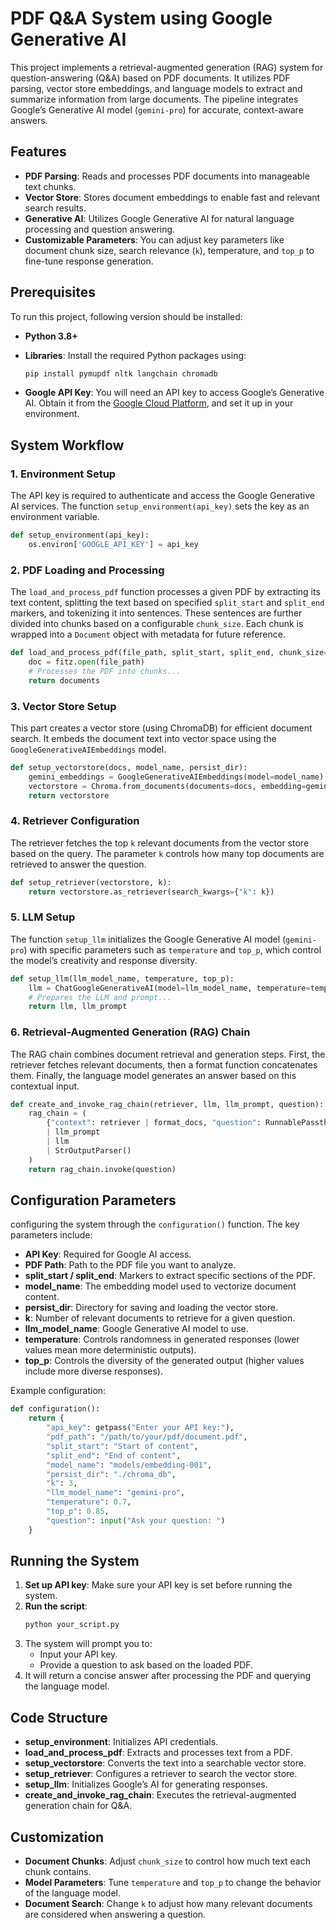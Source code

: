 # PDF Q&A System using Google Generative AI

This project implements a retrieval-augmented generation (RAG) system for question-answering (Q&A) based on PDF documents. It utilizes PDF parsing, vector store embeddings, and language models to extract and summarize information from large documents. The pipeline integrates Google’s Generative AI model (`gemini-pro`) for accurate, context-aware answers.

## Features

- **PDF Parsing**: Reads and processes PDF documents into manageable text chunks.
- **Vector Store**: Stores document embeddings to enable fast and relevant search results.
- **Generative AI**: Utilizes Google Generative AI for natural language processing and question answering.
- **Customizable Parameters**: You can adjust key parameters like document chunk size, search relevance (`k`), temperature, and `top_p` to fine-tune response generation.

## Prerequisites

To run this project,   following version should be installed:

- **Python 3.8+**
- **Libraries**: Install the required Python packages using:
  ```bash
  pip install pymupdf nltk langchain chromadb
  ```

- **Google API Key**: You will need an API key to access Google’s Generative AI. Obtain it from the [Google Cloud Platform](https://console.cloud.google.com/), and set it up in your environment.

## System Workflow

### 1. **Environment Setup**
   The API key is required to authenticate and access the Google Generative AI services. The function `setup_environment(api_key)` sets the key as an environment variable.
   
   ```python
   def setup_environment(api_key):
       os.environ['GOOGLE_API_KEY'] = api_key
   ```

### 2. **PDF Loading and Processing**
   The `load_and_process_pdf` function processes a given PDF by extracting its text content, splitting the text based on specified `split_start` and `split_end` markers, and tokenizing it into sentences. These sentences are further divided into chunks based on a configurable `chunk_size`. Each chunk is wrapped into a `Document` object with metadata for future reference.
   
   ```python
   def load_and_process_pdf(file_path, split_start, split_end, chunk_size=500):
       doc = fitz.open(file_path)
       # Processes the PDF into chunks...
       return documents
   ```

### 3. **Vector Store Setup**
   This part creates a vector store (using ChromaDB) for efficient document search. It embeds the document text into vector space using the `GoogleGenerativeAIEmbeddings` model.

   ```python
   def setup_vectorstore(docs, model_name, persist_dir):
       gemini_embeddings = GoogleGenerativeAIEmbeddings(model=model_name)
       vectorstore = Chroma.from_documents(documents=docs, embedding=gemini_embeddings, persist_directory=persist_dir)
       return vectorstore
   ```

### 4. **Retriever Configuration**
   The retriever fetches the top `k` relevant documents from the vector store based on the query. The parameter `k` controls how many top documents are retrieved to answer the question.

   ```python
   def setup_retriever(vectorstore, k):
       return vectorstore.as_retriever(search_kwargs={"k": k})
   ```

### 5. **LLM Setup**
   The function `setup_llm` initializes the Google Generative AI model (`gemini-pro`) with specific parameters such as `temperature` and `top_p`, which control the model’s creativity and response diversity.

   ```python
   def setup_llm(llm_model_name, temperature, top_p):
       llm = ChatGoogleGenerativeAI(model=llm_model_name, temperature=temperature, top_p=top_p)
       # Prepares the LLM and prompt...
       return llm, llm_prompt
   ```

### 6. **Retrieval-Augmented Generation (RAG) Chain**
   The RAG chain combines document retrieval and generation steps. First, the retriever fetches relevant documents, then a format function concatenates them. Finally, the language model generates an answer based on this contextual input.

   ```python
   def create_and_invoke_rag_chain(retriever, llm, llm_prompt, question):
       rag_chain = (
           {"context": retriever | format_docs, "question": RunnablePassthrough()}
           | llm_prompt
           | llm
           | StrOutputParser()
       )
       return rag_chain.invoke(question)
   ```

## Configuration Parameters

 configuring the system through the `configuration()` function. The key parameters include:

- **API Key**: Required for Google AI access.
- **PDF Path**: Path to the PDF file you want to analyze.
- **split_start / split_end**: Markers to extract specific sections of the PDF.
- **model_name**: The embedding model used to vectorize document content.
- **persist_dir**: Directory for saving and loading the vector store.
- **k**: Number of relevant documents to retrieve for a given question.
- **llm_model_name**: Google Generative AI model to use.
- **temperature**: Controls randomness in generated responses (lower values mean more deterministic outputs).
- **top_p**: Controls the diversity of the generated output (higher values include more diverse responses).
  
Example configuration:
```python
def configuration():
    return {
        "api_key": getpass("Enter your API key:"),
        "pdf_path": "/path/to/your/pdf/document.pdf",
        "split_start": "Start of content",
        "split_end": "End of content",
        "model_name": "models/embedding-001",
        "persist_dir": "./chroma_db",
        "k": 3,
        "llm_model_name": "gemini-pro",
        "temperature": 0.7,
        "top_p": 0.85,
        "question": input("Ask your question: ")
    }
```

## Running the System

1. **Set up API key**: Make sure your API key is set before running the system.
2. **Run the script**:
   ```bash
   python your_script.py
   ```
3. The system will prompt you to:
   - Input your API key.
   - Provide a question to ask based on the loaded PDF.
4. It will return a concise answer after processing the PDF and querying the language model.

## Code Structure

- **setup_environment**: Initializes API credentials.
- **load_and_process_pdf**: Extracts and processes text from a PDF.
- **setup_vectorstore**: Converts the text into a searchable vector store.
- **setup_retriever**: Configures a retriever to search the vector store.
- **setup_llm**: Initializes Google’s AI for generating responses.
- **create_and_invoke_rag_chain**: Executes the retrieval-augmented generation chain for Q&A.

## Customization

- **Document Chunks**: Adjust `chunk_size` to control how much text each chunk contains.
- **Model Parameters**: Tune `temperature` and `top_p` to change the behavior of the language model.
- **Document Search**: Change `k` to adjust how many relevant documents are considered when answering a question.

